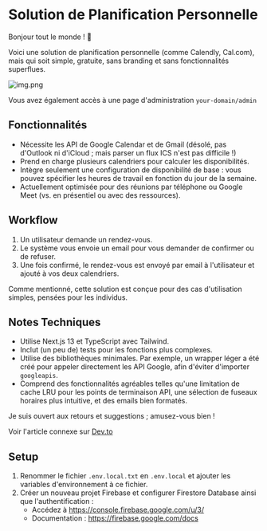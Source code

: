 
# Solution de Planification Personnelle

Bonjour tout le monde ! 👋

Voici une solution de planification personnelle (comme Calendly, Cal.com), mais qui soit simple, gratuite, sans branding et sans fonctionnalités superflues.

![img.png](img.png)

Vous avez également accès à une page d'administration `your-domain/admin`

## Fonctionnalités

- Nécessite les API de Google Calendar et de Gmail (désolé, pas d'Outlook ni d'iCloud ; mais parser un flux ICS n'est pas difficile !)
- Prend en charge plusieurs calendriers pour calculer les disponibilités.
- Intègre seulement une configuration de disponibilité de base : vous pouvez spécifier les heures de travail en fonction du jour de la semaine.
- Actuellement optimisée pour des réunions par téléphone ou Google Meet (vs. en présentiel ou avec des ressources).

## Workflow

1. Un utilisateur demande un rendez-vous.
2. Le système vous envoie un email pour vous demander de confirmer ou de refuser.
3. Une fois confirmé, le rendez-vous est envoyé par email à l'utilisateur et ajouté à vos deux calendriers.

Comme mentionné, cette solution est conçue pour des cas d'utilisation simples, pensées pour les individus.

## Notes Techniques

- Utilise Next.js 13 et TypeScript avec Tailwind.
- Inclut (un peu de) tests pour les fonctions plus complexes.
- Utilise des bibliothèques minimales. Par exemple, un wrapper léger a été créé pour appeler directement les API Google, afin d'éviter d'importer `googleapis`.
- Comprend des fonctionnalités agréables telles qu'une limitation de cache LRU pour les points de terminaison API, une sélection de fuseaux horaires plus intuitive, et des emails bien formatés.

Je suis ouvert aux retours et suggestions ; amusez-vous bien !

Voir l'article connexe sur [Dev.to](https://dev.to/timfee/build-and-host-your-own-calendy-like-scheduling-page-using-nextjs-and-google-apis-5ack)

## Setup

1. Renommer le fichier `.env.local.txt` en `.env.local` et ajouter les variables d'environnement à ce fichier.
2. Créer un nouveau projet Firebase et configurer Firestore Database ainsi que l'authentification :
   - Accédez à https://console.firebase.google.com/u/3/
   - Documentation : https://firebase.google.com/docs
